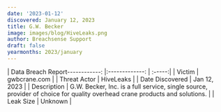 ```yaml
---
date: '2023-01-12'
discovered: January 12, 2023
title: G.W. Becker
image: images/blog/HiveLeaks.png
author: Breachsense Support
draft: false
yearmonths: 2023/january
---
```


| Data Breach Report------------:     |:-------------:    | :-----:|
| Victim      | gwbcrane.com      | 
| Threat Actor      | HiveLeaks      | 
| Date Discovered      | Jan 12, 2023      | 
| Description      | G.W. Becker, Inc. is a full service, single source, provider of choice for quality overhead crane products and solutions.      | 
| Leak Size      | Unknown      | 

